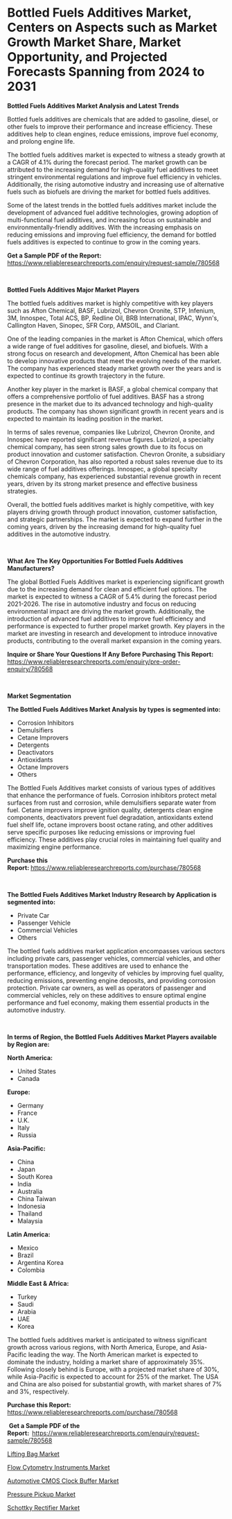 <p><h1>Bottled Fuels Additives Market, Centers on Aspects such as Market Growth Market Share, Market Opportunity, and Projected Forecasts Spanning from 2024 to 2031</h1></p><p><strong>Bottled Fuels Additives Market Analysis and Latest Trends</strong></p>
<p><p>Bottled fuels additives are chemicals that are added to gasoline, diesel, or other fuels to improve their performance and increase efficiency. These additives help to clean engines, reduce emissions, improve fuel economy, and prolong engine life.</p><p>The bottled fuels additives market is expected to witness a steady growth at a CAGR of 4.1% during the forecast period. The market growth can be attributed to the increasing demand for high-quality fuel additives to meet stringent environmental regulations and improve fuel efficiency in vehicles. Additionally, the rising automotive industry and increasing use of alternative fuels such as biofuels are driving the market for bottled fuels additives.</p><p>Some of the latest trends in the bottled fuels additives market include the development of advanced fuel additive technologies, growing adoption of multi-functional fuel additives, and increasing focus on sustainable and environmentally-friendly additives. With the increasing emphasis on reducing emissions and improving fuel efficiency, the demand for bottled fuels additives is expected to continue to grow in the coming years.</p></p>
<p><strong>Get a Sample PDF of the Report:&nbsp;</strong> <a href="https://www.reliableresearchreports.com/enquiry/request-sample/780568">https://www.reliableresearchreports.com/enquiry/request-sample/780568</a></p>
<p>&nbsp;</p>
<p><strong>Bottled Fuels Additives Major Market Players</strong></p>
<p><p>The bottled fuels additives market is highly competitive with key players such as Afton Chemical, BASF, Lubrizol, Chevron Oronite, STP, Infenium, 3M, Innospec, Total ACS, BP, Redline Oil, BRB International, IPAC, Wynn's, Callington Haven, Sinopec, SFR Corp, AMSOIL, and Clariant.</p><p>One of the leading companies in the market is Afton Chemical, which offers a wide range of fuel additives for gasoline, diesel, and biofuels. With a strong focus on research and development, Afton Chemical has been able to develop innovative products that meet the evolving needs of the market. The company has experienced steady market growth over the years and is expected to continue its growth trajectory in the future.</p><p>Another key player in the market is BASF, a global chemical company that offers a comprehensive portfolio of fuel additives. BASF has a strong presence in the market due to its advanced technology and high-quality products. The company has shown significant growth in recent years and is expected to maintain its leading position in the market.</p><p>In terms of sales revenue, companies like Lubrizol, Chevron Oronite, and Innospec have reported significant revenue figures. Lubrizol, a specialty chemical company, has seen strong sales growth due to its focus on product innovation and customer satisfaction. Chevron Oronite, a subsidiary of Chevron Corporation, has also reported a robust sales revenue due to its wide range of fuel additives offerings. Innospec, a global specialty chemicals company, has experienced substantial revenue growth in recent years, driven by its strong market presence and effective business strategies.</p><p>Overall, the bottled fuels additives market is highly competitive, with key players driving growth through product innovation, customer satisfaction, and strategic partnerships. The market is expected to expand further in the coming years, driven by the increasing demand for high-quality fuel additives in the automotive industry.</p></p>
<p>&nbsp;</p>
<p><strong>What Are The Key Opportunities For Bottled Fuels Additives Manufacturers?</strong></p>
<p><p>The global Bottled Fuels Additives market is experiencing significant growth due to the increasing demand for clean and efficient fuel options. The market is expected to witness a CAGR of 5.4% during the forecast period 2021-2026. The rise in automotive industry and focus on reducing environmental impact are driving the market growth. Additionally, the introduction of advanced fuel additives to improve fuel efficiency and performance is expected to further propel market growth. Key players in the market are investing in research and development to introduce innovative products, contributing to the overall market expansion in the coming years.</p></p>
<p><strong>Inquire or Share Your Questions If Any Before Purchasing This Report:</strong> <a href="https://www.reliableresearchreports.com/enquiry/pre-order-enquiry/780568">https://www.reliableresearchreports.com/enquiry/pre-order-enquiry/780568</a></p>
<p>&nbsp;</p>
<p><strong>Market Segmentation</strong></p>
<p><strong>The Bottled Fuels Additives Market Analysis by types is segmented into:</strong></p>
<p><ul><li>Corrosion Inhibitors</li><li>Demulsifiers</li><li>Cetane Improvers</li><li>Detergents</li><li>Deactivators</li><li>Antioxidants</li><li>Octane Improvers</li><li>Others</li></ul></p>
<p><p>The Bottled Fuels Additives market consists of various types of additives that enhance the performance of fuels. Corrosion inhibitors protect metal surfaces from rust and corrosion, while demulsifiers separate water from fuel. Cetane improvers improve ignition quality, detergents clean engine components, deactivators prevent fuel degradation, antioxidants extend fuel shelf life, octane improvers boost octane rating, and other additives serve specific purposes like reducing emissions or improving fuel efficiency. These additives play crucial roles in maintaining fuel quality and maximizing engine performance.</p></p>
<p><strong>Purchase this Report:&nbsp;</strong><a href="https://www.reliableresearchreports.com/purchase/780568">https://www.reliableresearchreports.com/purchase/780568</a></p>
<p>&nbsp;</p>
<p><strong>The Bottled Fuels Additives Market Industry Research by Application is segmented into:</strong></p>
<p><ul><li>Private Car</li><li>Passenger Vehicle</li><li>Commercial Vehicles</li><li>Others</li></ul></p>
<p><p>The bottled fuels additives market application encompasses various sectors including private cars, passenger vehicles, commercial vehicles, and other transportation modes. These additives are used to enhance the performance, efficiency, and longevity of vehicles by improving fuel quality, reducing emissions, preventing engine deposits, and providing corrosion protection. Private car owners, as well as operators of passenger and commercial vehicles, rely on these additives to ensure optimal engine performance and fuel economy, making them essential products in the automotive industry.</p></p>
<p>&nbsp;</p>
<p><strong>In terms of Region, the Bottled Fuels Additives Market Players available by Region are:</strong></p>
<p>
    <p> <strong> North America: </strong>
        <ul>
            <li>United States</li>
            <li>Canada</li>
        </ul>
        </p> 
    <p> <strong> Europe: </strong>
        <ul>
            <li>Germany</li>
            <li>France</li>
            <li>U.K.</li>
            <li>Italy</li>
            <li>Russia</li>
        </ul>
        </p> 
    <p> <strong> Asia-Pacific: </strong>
        <ul>
            <li>China</li>
            <li>Japan</li>
            <li>South Korea</li>
            <li>India</li>
            <li>Australia</li>
            <li>China Taiwan</li>
            <li>Indonesia</li>
            <li>Thailand</li>
            <li>Malaysia</li>
        </ul>
        </p> 
    <p> <strong> Latin America: </strong>
        <ul>
            <li>Mexico</li>
            <li>Brazil</li>
            <li>Argentina Korea</li>
            <li>Colombia</li>
        </ul>
        </p> 
    <p> <strong> Middle East & Africa: </strong>
        <ul>
            <li>Turkey</li>
            <li>Saudi</li>
            <li>Arabia</li>
            <li>UAE</li>
            <li>Korea</li>
        </ul>
    </p>
    </p>
<p><p>The bottled fuels additives market is anticipated to witness significant growth across various regions, with North America, Europe, and Asia-Pacific leading the way. The North American market is expected to dominate the industry, holding a market share of approximately 35%. Following closely behind is Europe, with a projected market share of 30%, while Asia-Pacific is expected to account for 25% of the market. The USA and China are also poised for substantial growth, with market shares of 7% and 3%, respectively.</p></p>
<p><strong>Purchase this Report: </strong><a href="https://www.reliableresearchreports.com/purchase/780568">https://www.reliableresearchreports.com/purchase/780568</a></p>
<p>&nbsp;<strong>Get a Sample PDF of the Report:&nbsp;&nbsp;</strong><a href="https://www.reliableresearchreports.com/enquiry/request-sample/780568">https://www.reliableresearchreports.com/enquiry/request-sample/780568</a></p>
<p><strong></strong></p>
<p><p><a href="https://github.com/jsmusil/Market-Research-Report-List-2/blob/main/lifting-bag-market.md">Lifting Bag Market</a></p><p><a href="https://issuu.com/reportprime-2/docs/flow-cytometry-instruments-market-size-2030.pptx">Flow Cytometry Instruments Market</a></p><p><a href="https://github.com/Alonsoolds3wq1d81czn8rbol/Market-Research-Report-List-1/blob/main/automotive-cmos-clock-buffer-market.md">Automotive CMOS Clock Buffer Market</a></p><p><a href="https://issuu.com/reportprime-2/docs/pressure-pickup-market-size-2030.pptx">Pressure Pickup Market</a></p><p><a href="https://github.com/yemakinde/Market-Research-Report-List-1/blob/main/schottky-rectifier-market.md">Schottky Rectifier Market</a></p></p>